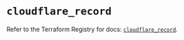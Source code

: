 # `cloudflare_record`

Refer to the Terraform Registry for docs: [`cloudflare_record`](https://registry.terraform.io/providers/cloudflare/cloudflare/4.38.0/docs/resources/record).
